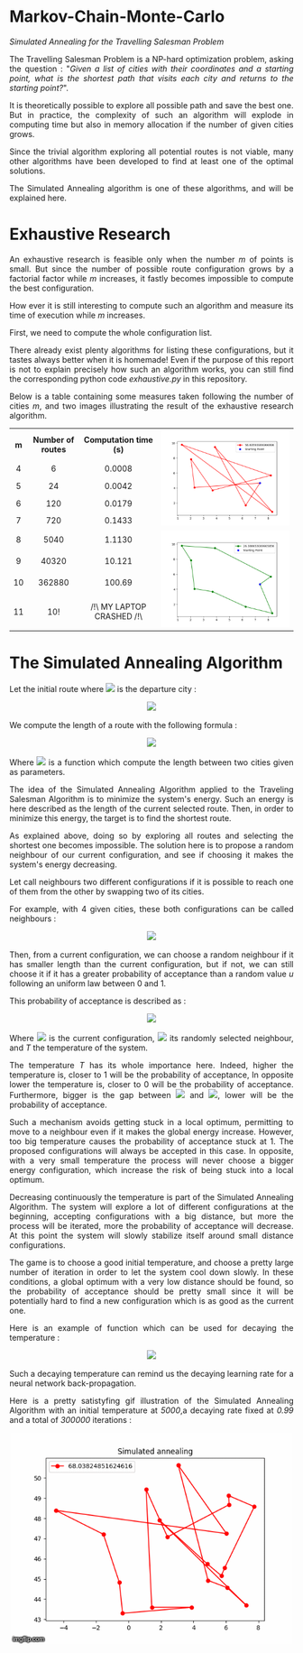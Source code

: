 # Markov-Chain-Monte-Carlo
*Simulated Annealing for the Travelling Salesman Problem*
<p align='justify'>
The Travelling Salesman Problem is a NP-hard optimization problem, asking the question : "<i>Given a list of cities with their coordinates and a starting point, what is the shortest path that visits each city and returns to the starting point?</i>".<p/>
<p align='justify'>
It is theoretically possible to explore all possible path and save the best one. But in practice, the complexity of such an algorithm will explode in computing time but also in memory allocation if the number of given cities grows.
<p/><p align='justify'>
Since the trivial algorithm exploring all potential routes is not viable, many other algorithms have been developed to find at least one of the optimal solutions.
<p/><p align='justify'>
The Simulated Annealing algorithm is one of these algorithms, and will be explained here.
</p>

# Exhaustive Research

<p align='justify'>
An exhaustive research is feasible only when the number <i>m</i> of points is small. But since the number of possible route configuration grows by a factorial factor while <i>m</i>  increases, it fastly becomes impossible to compute the best configuration.
</p>
<p align='justify'>
How ever it is still interesting to compute such an algorithm and measure its time of execution while <i>m</i>  increases. 
</p>
<p align='justify'>
First, we need to compute the whole configuration list.
<p/>
<p align='justify'>
There already exist plenty algorithms for listing these configurations, but it tastes always better when it is homemade! 
Even if the purpose of this report is not to explain precisely how such an algorithm works, you can still find the corresponding python code <i>exhaustive.py</i> in this repository.
</p>
<p align='justify'>
  Below is a table containing some measures taken following the number of cities <i>m</i>, and two images illustrating the result of the exhaustive research algorithm.
</p>
<table align = 'center'>
<tr align = 'center'>
  <th>m</th>
  <th>Number of routes</th>
  <th>Computation time (s)</th>
  <td rowspan=10><img src = 'images/start.png'></td>
<tr>
<tr align = 'center'>
  <td>4</td>
  <td>6</td>
  <td>0.0008</td>
<tr>
<tr align = 'center'>
  <td>5</td>
  <td>24</td>
  <td>0.0042</td>
<tr>
<tr align = 'center'>
  <td>6</td>
  <td>120</td>
  <td>0.0179</td>
<tr>
<tr align = 'center'>
  <td>7</td>
  <td>720</td>
  <td>0.1433</td>
<tr>
<tr align = 'center'>
  <td>8</td>
  <td>5040</td>
  <td>1.1130</td>
  <td rowspan=8><img src = 'images/end.png'></td>
<tr>
<tr align = 'center'>
  <td>9</td>
  <td>40320</td>
  <td>10.121</td>
<tr>
<tr align = 'center'>
  <td>10</td>
  <td>362880</td>
  <td>100.69</td>
<tr>
<tr align = 'center'>
  <td>11</td>
  <td>10!</td>
  <td>/!\ MY LAPTOP CRASHED /!\</td>
<tr>
</table>

# The Simulated Annealing Algorithm
<p align= 'justify'>
Let the initial route where <img src="https://latex.codecogs.com/gif.latex?\sigma_0"/> is the departure city :
<p align='center'>
  <img src="https://latex.codecogs.com/gif.latex?\sigma^{[0]}=(\sigma_0,\sigma_1,...,\sigma_m)"/>
</p>

We compute the length of a route with the following formula :
<p align='center'>
  <img src="https://latex.codecogs.com/gif.latex?H(\sigma^{[i]})=\sum_{k=0}^{m-1}\delta(\sigma^{[i]}_k,\sigma^{[i]}_{k+1})+\delta(\sigma^{[i]}_m,\sigma_0)"/>
</p>
<p align='justify'>
Where <img src="https://latex.codecogs.com/gif.latex?\delta"/> is a function which compute the length between two cities given as parameters.
</p>
<p align='justify'>
The idea of the Simulated Annealing Algorithm applied to the Traveling Salesman Algorithm is to minimize the system's energy. Such an energy is here described as the length of the current selected route. Then, in order to minimize this energy, the target is to find the shortest route.
</p>
<p align='justify'>
As explained above, doing so by exploring all routes and selecting the shortest one becomes impossible. The solution here is to propose a random neighbour of our current configuration, and see if choosing it makes the system's energy decreasing.
</p>
<p align='justify'>
Let call neighbours two different configurations if it is possible to reach one of them from the other by swapping two of its cities.
</p>
<p align='justify'>
For example, with 4 given cities, these both configurations can be called neighbours : 
</p><p align = 'center'><img src="https://latex.codecogs.com/gif.latex?\underbrace{\sigma^{[i]}=(\sigma_0,\sigma_3,\sigma_1,\sigma_2)\;\;\;\;\;\;\sigma^{[k]}=(\sigma_0,\sigma_1,\sigma_3,\sigma_2)}_{Neighbours}"/>
<p align='justify'>
Then, from a current configuration, we can choose a random neighbour if it has smaller length than the current configuration, but if not, we can still choose it if it has a greater probability of acceptance than a random value <i>u</i> following an uniform law between 0 and 1.
</p>
<p align='justify'>
This probability of acceptance is described as :
</p>
<p align='center'>
<img src="https://latex.codecogs.com/gif.latex?P(\sigma^{[i]},\sigma^{[k]},T)=e^{T^{-1}\times(H(\sigma^{[k]})-H(\sigma^{[i]}))}"/>
</p>
<p align='justify'>
Where <img src="https://latex.codecogs.com/gif.latex?\sigma^{[i]}"/> is the current configuration, <img src="https://latex.codecogs.com/gif.latex?\sigma^{[k]}"/> its randomly selected neighbour, and <i>T</i> the temperature of the system.
</p>
<p align='justify'>
The temperature <i>T</i> has its whole importance here. Indeed, higher the temperature is, closer to 1 will be the probability of acceptance, In opposite lower the temperature is, closer to 0 will be the probability of acceptance. Furthermore, bigger is the gap between <img src="https://latex.codecogs.com/gif.latex?H(\sigma^{[i]})"/> and <img src="https://latex.codecogs.com/gif.latex?H(\sigma^{[k]})"/>, lower will be the probability of acceptance.
</p>
<p align='justify'>
Such a mechanism avoids getting stuck in a local optimum, permitting to move to a neighbour even if it makes the global energy increase. However, too big temperature causes the probability of acceptance stuck at 1. The proposed configurations will always be accepted in this case. In opposite, with a very small temperature the process will never choose a bigger energy configuration, which increase the risk of being stuck into a local optimum.
</p>
<p align='justify'>
Decreasing continuously the temperature is part of the Simulated Annealing Algorithm. The system will explore a lot of different configurations at the beginning, accepting configurations with a big distance, but more the process will be iterated, more the probability of acceptance will decrease. At this point the system will slowly stabilize itself around small distance configurations.
</p>
<p align='justify'>
The game is to choose a good initial temperature, and choose a pretty large number of iteration in order to let the system cool down slowly. In these conditions, a global optimum with a very low distance should be found, so the probability of acceptance should be pretty small since it will be potentially hard to find a new configuration which is as good as the current one.
</p>
<p align='justify'>
Here is an example of function which can be used for decaying the temperature : 
</p>
<p align='center'>
  <img src="https://latex.codecogs.com/gif.latex?T_{i+1}=T_{i}\times0.99"/>
</p>
<p align='justify'>
Such a decaying temperature can remind us the decaying learning rate for a neural network back-propagation.
</p>
<p align='justify'>
  Here is a pretty satistyfing gif illustration of the Simulated Annealing Algorithm with an initial temperature at <i>5000</i>,a decaying rate fixed at <i>0.99</i> and a total of <i>300000</i> iterations :
</p>
<p align='center'>
  <img src="images/simulated_annealing2.gif"
</p>
